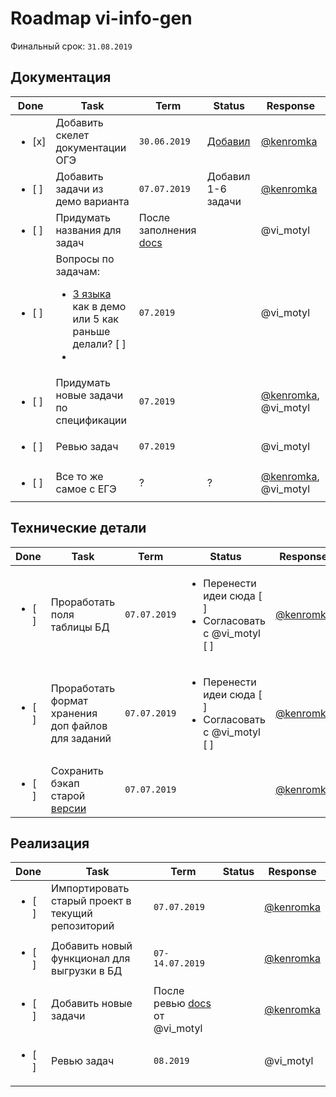 # Roadmap vi-info-gen

Финальный срок: `31.08.2019`

## Документация
| Done | Task | Term | Status | Response |
| ---- | ---- | ---- | ------ | -------- |
| <ul><li> [x] </li></ul> | Добавить скелет документации ОГЭ | `30.06.2019` | [Добавил](./docs/tasks/oge) | [@kenromka]( https://github.com/kenromka ) |
| <ul><li> [ ] </li></ul> | Добавить задачи из демо варианта | `07.07.2019` | Добавил 1-6 задачи | [@kenromka]( https://github.com/kenromka ) |
| <ul><li> [ ] </li></ul> | Придумать названия для задач | После заполнения [docs](./docs/tasks/oge) |  | @vi_motyl |
| <ul><li> [ ] </li></ul> | Вопросы по задачам: <ul><li>[3 языка](./docs/tasks/oge/oge06.md#ОГЭ-6-1-1) как в демо или 5 как раньше делали? [ ] </li><li> | `07.2019` |  | @vi_motyl |
| <ul><li> [ ] </li></ul> | Придумать новые задачи по спецификации | `07.2019` |  | [@kenromka]( https://github.com/kenromka ), @vi_motyl |
| <ul><li> [ ] </li></ul> | Ревью задач | `07.2019` |  | @vi_motyl |
| <ul><li> [ ] </li></ul> | Все то же самое с ЕГЭ | ? | ? | [@kenromka]( https://github.com/kenromka ), @vi_motyl |

## Технические детали
| Done | Task | Term | Status | Response |
| ---- | ---- | ---- | ------ | -------- |
| <ul><li> [ ] </li></ul> | Проработать поля таблицы БД | `07.07.2019` | <ul><li>Перенести идеи сюда [ ] </li><li>Согласовать с @vi_motyl [ ] </li></ul> | [@kenromka]( https://github.com/kenromka ) |
| <ul><li> [ ] </li></ul> | Проработать формат хранения доп файлов для заданий | `07.07.2019` | <ul><li>Перенести идеи сюда [ ] </li><li>Согласовать с @vi_motyl [ ] </li></ul>  | [@kenromka]( https://github.com/kenromka ) |
| <ul><li> [ ] </li></ul> | Сохранить бэкап старой [версии](http://vi-info.herokuapp.com/) | `07.07.2019` |  | [@kenromka]( https://github.com/kenromka ) |

## Реализация
| Done | Task | Term | Status | Response |
| ---- | ---- | ---- | ------ | -------- |
| <ul><li> [ ] </li></ul> | Импортировать старый проект в текущий репозиторий | `07.07.2019` |  | [@kenromka]( https://github.com/kenromka ) |
| <ul><li> [ ] </li></ul> | Добавить новый функционал для выгрузки в БД | `07-14.07.2019` |  | [@kenromka]( https://github.com/kenromka ) |
| <ul><li> [ ] </li></ul> | Добавить новые задачи | После ревью [docs](./docs/tasks/oge) от @vi_motyl | | [@kenromka]( https://github.com/kenromka ) |
| <ul><li> [ ] </li></ul> | Ревью задач | `08.2019` |  | @vi_motyl |
